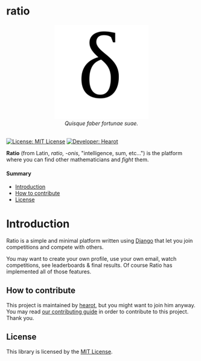 # ratio

<p align="center">
    <img src="https://github.com/hearot/ratio/blob/master/ratio/static/logo.png" alt="ratio" height="250" weight="250"/>
    <br>
    <i>Quisque faber fortunae suae.</i>
    <br>
    <br>
</p>

[![License: MIT License](https://img.shields.io/badge/License-MIT%20License-blue.svg)](https://github.com/hearot/thelatinlibrary/blob/master/LICENSE) [![Developer: Hearot](https://img.shields.io/badge/Developer-%20Hearot-red.svg)](https://hearot.it)

**Ratio** (from Latin, *ratio, -onis*, "intelligence, sum, etc...") is the platform where you can find other mathematicians and *fight* them.

#### Summary
 * [Introduction](#introduction)
 * [How to contribute](#how-to-contribute)
 * [License](#license)
 
# Introduction

Ratio is a simple and minimal platform written using [Django](https://github.com/django/django) that let you join competitions and compete with others.

You may want to create your own profile, use your own email, watch competitions, see leaderboards & final results. Of course Ratio has implemented all of those features.
 
## How to contribute

This project is maintained by [hearot](https://github.com/hearot), but you might want to join him anyway. You may read [our contributing guide](CONTRIBUTING.md) in order to contribute to this project. Thank you.

## License

This library is licensed by the [MIT License](https://github.com/hearot/ratio/blob/master/LICENSE).